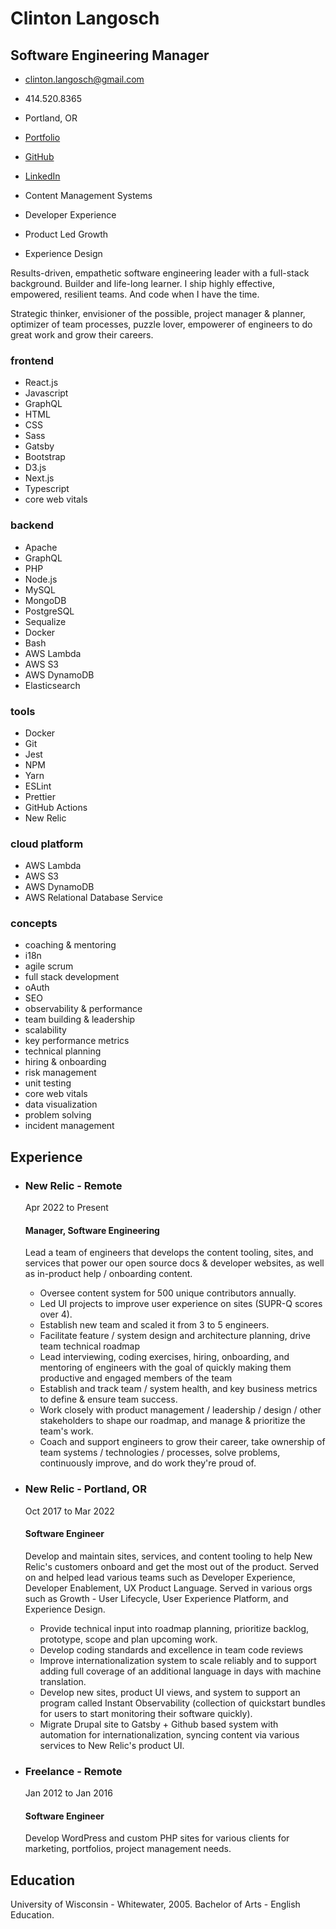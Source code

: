 Clinton Langosch
================

Software Engineering Manager
----------------------------

*   [clinton.langosch@gmail.com](mailto:clinton.langosch@gmail.com)
*   414.520.8365
*   Portland, OR
*   [Portfolio](https://clintonlangosch.com)
*   [GitHub](https://github.com/roadlittledawn)
*   [LinkedIn](https://www.linkedin.com/in/clinton-langosch)

*   Content Management Systems
*   Developer Experience
*   Product Led Growth
*   Experience Design

Results-driven, empathetic software engineering leader with a full-stack background. Builder and life-long learner. I ship highly effective, empowered, resilient teams. And code when I have the time.

Strategic thinker, envisioner of the possible, project manager & planner, optimizer of team processes, puzzle lover, empowerer of engineers to do great work and grow their careers.

### frontend

*   React.js
*   Javascript
*   GraphQL
*   HTML
*   CSS
*   Sass
*   Gatsby
*   Bootstrap
*   D3.js
*   Next.js
*   Typescript
*   core web vitals

### backend

*   Apache
*   GraphQL
*   PHP
*   Node.js
*   MySQL
*   MongoDB
*   PostgreSQL
*   Sequalize
*   Docker
*   Bash
*   AWS Lambda
*   AWS S3
*   AWS DynamoDB
*   Elasticsearch

### tools

*   Docker
*   Git
*   Jest
*   NPM
*   Yarn
*   ESLint
*   Prettier
*   GitHub Actions
*   New Relic

### cloud platform

*   AWS Lambda
*   AWS S3
*   AWS DynamoDB
*   AWS Relational Database Service

### concepts

*   coaching & mentoring
*   i18n
*   agile scrum
*   full stack development
*   oAuth
*   SEO
*   observability & performance
*   team building & leadership
*   scalability
*   key performance metrics
*   technical planning
*   hiring & onboarding
*   risk management
*   unit testing
*   core web vitals
*   data visualization
*   problem solving
*   incident management

Experience
----------

*   ### New Relic - Remote
    
    Apr 2022 to Present
    
    #### Manager, Software Engineering
    
    Lead a team of engineers that develops the content tooling, sites, and services that power our open source docs & developer websites, as well as in-product help / onboarding content.
    
    *   Oversee content system for 500 unique contributors annually.
    *   Led UI projects to improve user experience on sites (SUPR-Q scores over 4).
    *   Establish new team and scaled it from 3 to 5 engineers.
    *   Facilitate feature / system design and architecture planning, drive team technical roadmap
    *   Lead interviewing, coding exercises, hiring, onboarding, and mentoring of engineers with the goal of quickly making them productive and engaged members of the team
    *   Establish and track team / system health, and key business metrics to define & ensure team success.
    *   Work closely with product management / leadership / design / other stakeholders to shape our roadmap, and manage & prioritize the team's work.
    *   Coach and support engineers to grow their career, take ownership of team systems / technologies / processes, solve problems, continuously improve, and do work they're proud of.
*   ### New Relic - Portland, OR
    
    Oct 2017 to Mar 2022
    
    #### Software Engineer
    
    Develop and maintain sites, services, and content tooling to help New Relic's customers onboard and get the most out of the product. Served on and helped lead various teams such as Developer Experience, Developer Enablement, UX Product Language. Served in various orgs such as Growth - User Lifecycle, User Experience Platform, and Experience Design.
    
    *   Provide technical input into roadmap planning, prioritize backlog, prototype, scope and plan upcoming work.
    *   Develop coding standards and excellence in team code reviews
    *   Improve internationalization system to scale reliably and to support adding full coverage of an additional language in days with machine translation.
    *   Develop new sites, product UI views, and system to support an program called Instant Observability (collection of quickstart bundles for users to start monitoring their software quickly).
    *   Migrate Drupal site to Gatsby + Github based system with automation for internationalization, syncing content via various services to New Relic's product UI.
*   ### Freelance - Remote
    
    Jan 2012 to Jan 2016
    
    #### Software Engineer
    
    Develop WordPress and custom PHP sites for various clients for marketing, portfolios, project management needs.
    

Education
---------

University of Wisconsin - Whitewater, 2005. Bachelor of Arts - English Education.